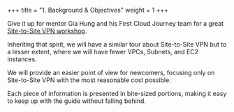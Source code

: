 +++
title = "1. Background & Objectives"
weight = 1
+++


Give it up for mentor Gia Hung and his First Cloud Journey team for a great [Site-to-Site VPN workshop](https://000003.awsstudygroup.com/1-introduce/).


Inheriting that spirit, we will have a similar tour about Site-to-Site VPN but to a lesser extent, where we will have fewer VPCs, Subnets, and EC2 instances.


We will provide an easier point of view for newcomers, focusing only on Site-to-Site VPN with the most reasonable cost possible.


Each piece of information is presented in bite-sized portions, making it easy to keep up with the guide without falling behind.


